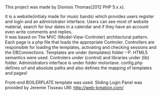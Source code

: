 This project was made by Dionisis Thomas(2012 PHP 5.x.x).

It is a website(initialy made for music bands) which provides users register and login  and an administrator interface. 
Users can see most of website material, search for tour dates in a calendar and if they have an account even write comments and replies.  
It was based on The MVC (Model-View-Controler) architectural pattern.
Each page is a php file that loads the appropriate  Controler. 
Controllers are responsible for loading the templates, activating and checking sessions and the DBConnections.
Templates are under (templates) folder :-P. HTML5 semantics were used.
Controlers under (control) and libraries under (lib) folder.
Administrators interface is under folder molonlave.
config.php defines  url and absolute paths and also defines the mapping of templates and pages!

Front-end BOILERPLATE template was used.
Sliding Login Panel was provided by Jeremie Tisseau URI: http://web-kreation.com/

